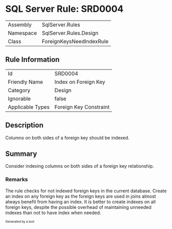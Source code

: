 ﻿# SQL Server Rule: SRD0004
  
|    |    |
|----|----|
| Assembly | SqlServer.Rules |
| Namespace | SqlServer.Rules.Design |
| Class | ForeignKeysNeedIndexRule |
  
## Rule Information
  
|    |    |
|----|----|
| Id | SRD0004 |
| Friendly Name | Index on Foreign Key |
| Category | Design |
| Ignorable | false |
| Applicable Types | Foreign Key Constraint  |
  
## Description
  
Columns on both sides of a foreign key should be indexed.
  
## Summary
  
Consider indexing columns on both sides of a foreign key relationship.
  
### Remarks
  
The rule checks for not indexed foreign keys in the current database. Create an index on any
foreign key as the foreign keys are used in joins almost always benefit from having an index.
It is better to create indexes on all foreign keys, despite the possible overhead of
maintaining unneeded indexes than not to have index when needed.
  
<sub><sup>Generated by a tool</sup></sub>
